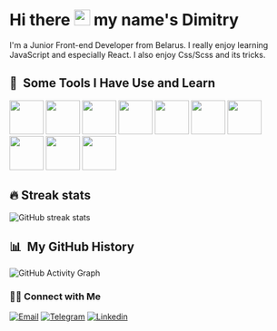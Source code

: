 <h1> Hi there <img src="https://media.giphy.com/media/hvRJCLFzcasrR4ia7z/giphy.gif" width="28"> my name's Dimitry </h1>

<p>I'm a Junior Front-end Developer from Belarus. I really enjoy learning JavaScript and especially React. I also enjoy Css/Scss and its tricks.</p>

<h2> 🚀 &nbsp;Some Tools I Have Use and Learn</h2>
<div>
 <span> <img width='60px' src="https://cdn.jsdelivr.net/gh/devicons/devicon/icons/html5/html5-original-wordmark.svg" /> </span>
 <span> <img width='60px' src="https://cdn.jsdelivr.net/gh/devicons/devicon/icons/css3/css3-original-wordmark.svg" /> </span>
 <span> <img width='60px' src="https://cdn.jsdelivr.net/gh/devicons/devicon/icons/sass/sass-original.svg" />  </span>
 <span> <img width='60px' src="https://cdn.jsdelivr.net/gh/devicons/devicon/icons/javascript/javascript-original.svg" /> </span>
 <span> <img width='60px' src="https://cdn.jsdelivr.net/gh/devicons/devicon/icons/react/react-original-wordmark.svg"/> </span>
 <span> <img width='60px' src="https://cdn.jsdelivr.net/gh/devicons/devicon/icons/redux/redux-original.svg" /> </span>
 <span> <img width='60px' src="https://cdn.jsdelivr.net/gh/devicons/devicon/icons/typescript/typescript-plain.svg" /> </span>
 <span> <img width='60px' height='60px' src="https://miro.medium.com/max/1400/1*sX8rBJBol5dBp5WIJQrYyw.png" /> </span>
 <span> <img width='60px' src="https://cdn.jsdelivr.net/gh/devicons/devicon/icons/git/git-original-wordmark.svg" /> </span>
 <span> <img width='60px' src="https://cdn.jsdelivr.net/gh/devicons/devicon/icons/webpack/webpack-original-wordmark.svg" /> </span>
</div>

<h2>🔥 Streak stats </h2>

![GitHub streak stats](https://github-readme-streak-stats.herokuapp.com/?user=Dimitry-prog)  

<h2> 📊 &nbsp;My GitHub History</h2>

![GitHub Activity Graph](https://activity-graph.herokuapp.com/graph?username=Dimitry-prog&theme=dracula)  

<h3> 🤝🏻 Connect with Me </h3>

<p align="left">
<a href="mailto:kfifa3@gmail.com"><img alt="Email" src="https://img.shields.io/badge/Email-kfifa3@gmail.com-blue?style=flat&logo=gmail"></a>
<a href="https://t.me/Dmitry_Myt" target="_blank"><img alt="Telegram" src="https://img.shields.io/badge/Telegram-Dimitry-blue?style=flat&logo=telegram"></a>
<a href="https://www.linkedin.com/in/dimitry-mytnikau-73463a248/" target="_blank"><img alt="Linkedin" src="https://img.shields.io/badge/Linkedin-Dimitry-blue?style=flat&logo=linkedin"></a>
</p>

